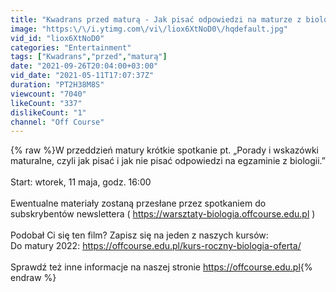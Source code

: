 ```yaml
---
title: "Kwadrans przed maturą - Jak pisać odpowiedzi na maturze z biologii?"
image: "https:\/\/i.ytimg.com\/vi\/liox6XtNoD0\/hqdefault.jpg"
vid_id: "liox6XtNoD0"
categories: "Entertainment"
tags: ["Kwadrans","przed","maturą"]
date: "2021-09-26T20:04:00+03:00"
vid_date: "2021-05-11T17:07:37Z"
duration: "PT2H38M8S"
viewcount: "7040"
likeCount: "337"
dislikeCount: "1"
channel: "Off Course"
---
```

{% raw %}W przeddzień matury krótkie spotkanie pt. „Porady i wskazówki maturalne, czyli jak pisać i jak nie pisać odpowiedzi na egzaminie z biologii.”<br /><br />Start: wtorek, 11 maja, godz. 16:00<br /><br />Ewentualne materiały zostaną przesłane przez spotkaniem do subskrybentów newslettera ( <a rel="nofollow" target="blank" href="https://warsztaty-biologia.offcourse.edu.pl">https://warsztaty-biologia.offcourse.edu.pl</a> )<br /><br />Podobał Ci się ten film? Zapisz się na jeden z naszych kursów:<br />Do matury 2022: <a rel="nofollow" target="blank" href="https://offcourse.edu.pl/kurs-roczny-biologia-oferta/">https://offcourse.edu.pl/kurs-roczny-biologia-oferta/</a><br /><br />Sprawdź też inne informacje na naszej stronie <a rel="nofollow" target="blank" href="https://offcourse.edu.pl">https://offcourse.edu.pl</a>{% endraw %}
